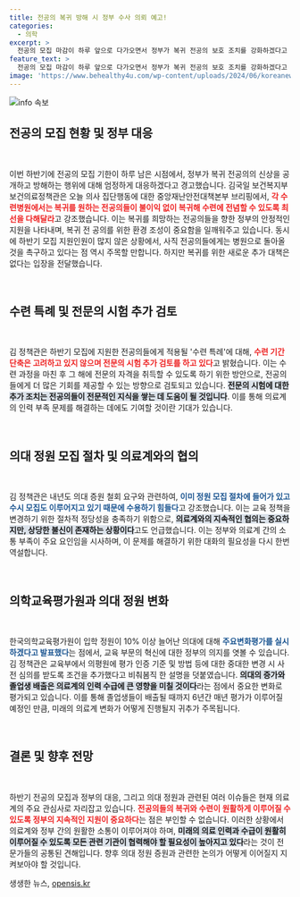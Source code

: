 ```yaml
---
title: 전공의 복귀 방해 시 정부 수사 의뢰 예고!
categories:
  - 의학
excerpt: >
  전공의 모집 마감이 하루 앞으로 다가오면서 정부가 복귀 전공의 보호 조치를 강화하겠다고 밝힙니다. 신상 공개 등 방해 행위 시 강력 대응 예고! 전공의 수련의 길이 열릴지 주목받고 있습니다.
feature_text: >
  전공의 모집 마감이 하루 앞으로 다가오면서 정부가 복귀 전공의 보호 조치를 강화하겠다고 밝힙니다. 신상 공개 등 방해 행위 시 강력 대응 예고! 전공의 수련의 길이 열릴지 주목받고 있습니다.
image: 'https://www.behealthy4u.com/wp-content/uploads/2024/06/koreanews.jpg'
---
```


<p><img src="https://www.behealthy4u.com/wp-content/uploads/2024/06/koreanews.jpg" alt="info 속보" /></p>

<h2 data-ke-size="size26">전공의 모집 현황 및 정부 대응</h2>

<p data-ke-size="size16">&nbsp;</p>

<p>이번 하반기에 전공의 모집 기한이 하루 남은 시점에서, 정부가 복귀 전공의의 신상을 공개하고 방해하는 행위에 대해 엄정하게 대응하겠다고 경고했습니다. 김국일 보건복지부 보건의료정책관은 오늘 의사 집단행동에 대한 중앙재난안전대책본부 브리핑에서, <b><span style="color: #ee2323;">각 수련병원에서는 복귀를 원하는 전공의들이 불이익 없이 복귀해 수련에 전념할 수 있도록 최선을 다해달라</span></b>고 강조했습니다. 이는 복귀를 희망하는 전공의들을 향한 정부의 안정적인 지원을 나타내며, 복귀 전 공의를 위한 환경 조성이 중요함을 일깨워주고 있습니다. 동시에 하반기 모집 지원인원이 많지 않은 상황에서, 사직 전공의들에게는 병원으로 돌아올 것을 촉구하고 있다는 점 역시 주목할 만합니다. 하지만 복귀를 위한 새로운 추가 대책은 없다는 입장을 전달했습니다.</p>

<p data-ke-size="size16">&nbsp;</p>

<h2 data-ke-size="size26">수련 특례 및 전문의 시험 추가 검토</h2>

<p data-ke-size="size16">&nbsp;</p>

<p>김 정책관은 하반기 모집에 지원한 전공의들에게 적용될 '수련 특례'에 대해, <b><span style="color: #ee2323;">수련 기간 단축은 고려하고 있지 않으며 전문의 시험 추가 검토를 하고 있다</span></b>고 밝혔습니다. 이는 수련 과정을 마친 후 그 해에 전문의 자격을 취득할 수 있도록 하기 위한 방안으로, 전공의들에게 더 많은 기회를 제공할 수 있는 방향으로 검토되고 있습니다. <b><span style="background-color: #21538527;">전문의 시험에 대한 추가 조치는 전공의들이 전문적인 지식을 쌓는 데 도움이 될 것입니다</span></b>. 이를 통해 의료계의 인력 부족 문제를 해결하는 데에도 기여할 것이란 기대가 있습니다.</p>

<p data-ke-size="size16">&nbsp;</p>

<h2 data-ke-size="size26">의대 정원 모집 절차 및 의료계와의 협의</h2>

<p data-ke-size="size16">&nbsp;</p>

<p>김 정책관은 내년도 의대 증원 철회 요구와 관련하여, <b><span style="color: #1a5490;">이미 정원 모집 절차에 들어가 있고 수시 모집도 이루어지고 있기 때문에 수용하기 힘들다</span></b>고 강조했습니다. 이는 교육 정책을 변경하기 위한 절차적 정당성을 충족하기 위함으로, <b><span style="background-color: #21538527;">의료계와의 지속적인 협의는 중요하지만, 상당한 불신이 존재하는 상황이다</span></b>고도 언급했습니다. 이는 정부와 의료계 간의 소통 부족이 주요 요인임을 시사하며, 이 문제를 해결하기 위한 대화의 필요성을 다시 한번 역설합니다.</p>

<p data-ke-size="size16">&nbsp;</p>

<h2 data-ke-size="size26">의학교육평가원과 의대 정원 변화</h2>

<p data-ke-size="size16">&nbsp;</p>

<p>한국의학교육평가원이 입학 정원이 10% 이상 늘어난 의대에 대해 <b><span style="color: #1a5490;">주요변화평가를 실시하겠다고 발표했다</span></b>는 점에서, 교육 부문의 혁신에 대한 정부의 의지를 엿볼 수 있습니다. 김 정책관은 교육부에서 의평원에 평가 인증 기준 및 방법 등에 대한 중대한 변경 시 사전 심의를 받도록 조건을 추가했다고 비춰봄직 한 설명을 덧붙였습니다. <b><span style="background-color: #21538527;">의대의 증가와 졸업생 배출은 의료계의 인력 수급에 큰 영향을 미칠 것이다</span></b>라는 점에서 중요한 변화로 평가되고 있습니다. 이를 통해 졸업생들이 배출될 때까지 6년간 매년 평가가 이루어질 예정인 만큼, 미래의 의료계 변화가 어떻게 진행될지 귀추가 주목됩니다.</p>

<p data-ke-size="size16">&nbsp;</p>

<h2 data-ke-size="size26">결론 및 향후 전망</h2>

<p data-ke-size="size16">&nbsp;</p>

<p>하반기 전공의 모집과 정부의 대응, 그리고 의대 정원과 관련된 여러 이슈들은 현재 의료계의 주요 관심사로 자리잡고 있습니다. <b><span style="color: #ee2323;">전공의들의 복귀와 수련이 원활하게 이루어질 수 있도록 정부의 지속적인 지원이 중요하다</span></b>는 점은 부인할 수 없습니다. 이러한 상황에서 의료계와 정부 간의 원활한 소통이 이루어져야 하며, <b><span style="background-color: #21538527;">미래의 의료 인력과 수급이 원활히 이루어질 수 있도록 모든 관련 기관이 협력해야 할 필요성이 높아지고 있다</span></b>라는 것이 전문가들의 공통된 견해입니다. 향후 의대 정원 증원과 관련한 논의가 어떻게 이어질지 지켜보아야 할 것입니다.</p>
생생한 뉴스, <a href="https://opensis.kr" rel="dofollow">opensis.kr</a>


